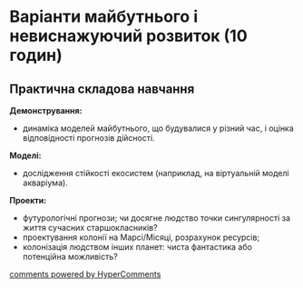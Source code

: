 <div id="hypercomments_widget" class="js-hypercomments-widget invisible"></div>

# Варіанти майбутнього і невиснажуючий розвиток (10 годин)

## Практична складова навчання


<p><b>Демонстрування:</b><br>
<ul>
<li>динаміка моделей майбутнього, що будувалися у різний час, і оцінка відповідності прогнозів дійсності.</li>
</ul></p>
<p><b>Моделі:</b><br>
<ul>
<li>дослідження стійкості екосистем (наприклад, на віртуальній моделі акваріума). </li>
</ul></p>
<p><b>Проекти:</b><br>
<ul>
<li>футурологічні прогнози; чи досягне людство точки сингулярності за життя сучасних старшокласників?</li>
<li>проектування колонії на Марсі/Місяці, розрахунок ресурсів;</li>
<li>колонізація людством інших планет: чиста фантастика або потенційна можливість?</li>
</ul></p>



<div class="js-hypercomments-container">
<a href="http://hypercomments.com" class="hc-link" title="comments widget">comments powered by HyperComments</a>
</div>